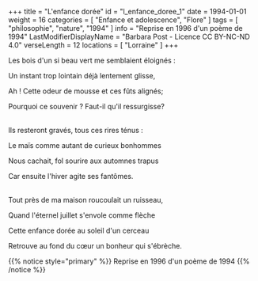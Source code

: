 +++
title = "L'enfance dorée"
id = "l_enfance_doree_1"
date = 1994-01-01
weight = 16
categories = [ "Enfance et adolescence", "Flore" ]
tags = [ "philosophie", "nature", "1994" ]
info = "Reprise en 1996 d'un poème de 1994"
LastModifierDisplayName = "Barbara Post - Licence CC BY-NC-ND 4.0"
verseLength = 12
locations = [ "Lorraine" ]
+++

Les bois d'un si beau vert me semblaient éloignés :

Un instant trop lointain déjà lentement glisse,

Ah ! Cette odeur de mousse et ces fûts alignés;

Pourquoi ce souvenir ? Faut-il qu'il ressurgisse?

 \
Ils resteront gravés, tous ces rires ténus :

Le maïs comme autant de curieux bonhommes

Nous cachait, fol sourire aux automnes trapus

Car ensuite l'hiver agite ses fantômes.

 \
Tout près de ma maison roucoulait un ruisseau,

Quand l'éternel juillet s'envole comme flèche

Cette enfance dorée au soleil d'un cerceau

Retrouve au fond du cœur un bonheur qui s'ébrèche.

{{% notice style="primary" %}}
Reprise en 1996 d'un poème de 1994
{{% /notice %}}

